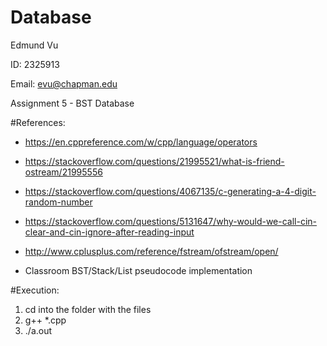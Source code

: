 # Database

Edmund Vu

ID: 2325913

Email: evu@chapman.edu

Assignment 5 - BST Database

#References:

- https://en.cppreference.com/w/cpp/language/operators

- https://stackoverflow.com/questions/21995521/what-is-friend-ostream/21995556

- https://stackoverflow.com/questions/4067135/c-generating-a-4-digit-random-number

- https://stackoverflow.com/questions/5131647/why-would-we-call-cin-clear-and-cin-ignore-after-reading-input

- http://www.cplusplus.com/reference/fstream/ofstream/open/

- Classroom BST/Stack/List pseudocode implementation

#Execution:

1. cd into the folder with the files
2. g++ *.cpp
3. ./a.out
